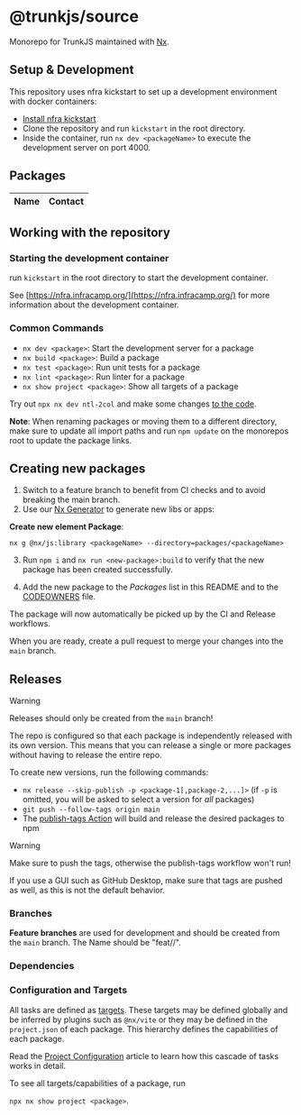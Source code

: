 # @trunkjs/source

Monorepo for TrunkJS maintained with [Nx](https://nx.dev/).

## Setup & Development

This repository uses nfra kickstart to set up a development environment with docker containers:

- [Install nfra kickstart](https://nfra.infracamp.org)
- Clone the repository and run `kickstart` in the root directory.
- Inside the container, run `nx dev <packageName>` to execute the development server on port 4000.



## Packages

<!-- Please also maintain the CODEOWNERS file when adjusting the table below -->

| Name | Contact |
| ---- | ------- |



## Working with the repository

### Starting the development container

run `kickstart` in the root directory to start the development container.

See [https://nfra.infracamp.org/](https://nfra.infracamp.org/) for more information about the development container.

### Common Commands

- `nx dev <package>`: Start the development server for a package
- `nx build <package>`: Build a package
- `nx test <package>`: Run unit tests for a package
- `nx lint <package>`: Run linter for a package
- `nx show project <package>`: Show all targets of a package

Try out `npx nx dev ntl-2col` and make some changes [to the code](nextrap-elements/nte-element-highlighter/src).

**Note**: When renaming packages or moving them to a different directory, make sure to update all import paths
and run `npm update` on the monorepos root to update the package links.

## Creating new packages

1. Switch to a feature branch to benefit from CI checks and to avoid breaking the main branch.
2. Use our [Nx Generator](./nextrap-base/nt-nx-generators) to generate new libs or apps:

**Create new element Package**:

`nx g @nx/js:library <packageName> --directory=packages/<packageName>`

3. Run `npm i` and `nx run <new-package>:build` to verify that the new package has been created successfully.

4. Add the new package to the _Packages_ list in this README and to the [CODEOWNERS](./CODEOWNERS) file.

The package will now automatically be picked up by the CI and Release workflows.

When you are ready, create a pull request to merge your changes into the `main` branch.

## Releases

> [!WARNING]
> Releases should only be created from the `main` branch!

The repo is configured so that each package is independently released with its own version.
This means that you can release a single or more packages without having to release the entire repo.

To create new versions, run the following commands:

- `nx release --skip-publish -p <package-1[,package-2,...]>` (if `-p` is omitted, you will be asked to select a version for _all_ packages)
- `git push --follow-tags origin main`
- The [publish-tags Action](./.github/workflows/publish-tags.yml) will build and release the desired packages to npm

> [!WARNING]
> Make sure to push the tags, otherwise the publish-tags workflow won't run!
>
> If you use a GUI such as GitHub Desktop, make sure that tags are pushed as well,
> as this is not the default behavior.

### Branches

**Feature branches** are used for development and should be created from the `main` branch. The Name should be "feat/<yourName>/<featureName>".

### Dependencies

### Configuration and Targets

All tasks are defined as [targets](https://nx.dev/reference/project-configuration#project-configuration).
These targets may be defined globally and be inferred by plugins such as `@nx/vite`
or they may be defined in the `project.json` of each package. This hierarchy
defines the capabilities of each package.

Read the [Project Configuration](https://nx.dev/reference/project-configuration#project-configuration)
article to learn how this cascade of tasks works in detail.

To see all targets/capabilities of a package, run

`npx nx show project <package>`.

